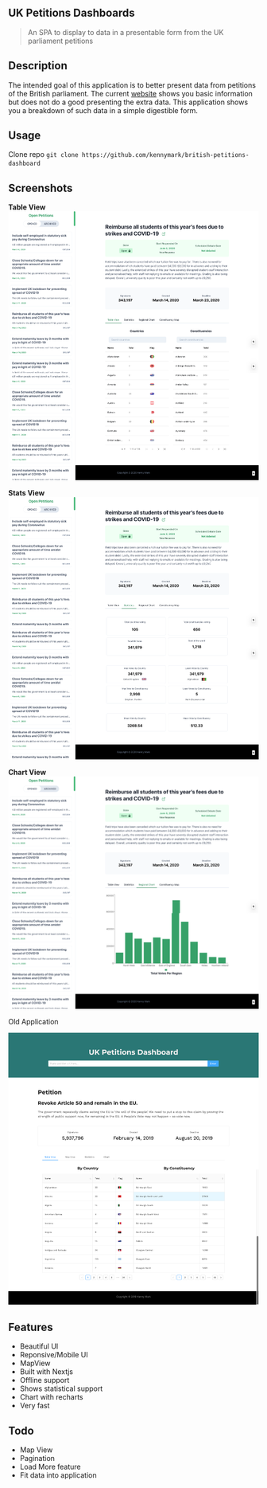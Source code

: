## UK Petitions Dashboards
> An SPA to display to data in a presentable form from the UK parliament petitions


## Description
 
The intended goal of this application is to better present data from petitions of the British parliament. The current [website](https://petition.parliament.uk/petitions?state=open) shows you basic information but does not do a good presenting the extra data. This application shows you a breakdown of such data in a simple digestible form.

## Usage
 
 Clone repo `git clone https://github.com/kennymark/british-petitions-dashboard`


## Screenshots

**Table View**
![](./screenshots/table-view.png)

**Stats View**
![](./screenshots/stat-view.png)

**Chart View**
![](./screenshots/chart-view.png)


Old Application

![](/screenshots/petitions.png)



## Features 

- Beautiful UI
- Reponsive/Mobile UI
- MapView 
- Built with Nextjs
- Offline support
- Shows statistical support 
- Chart with recharts
- Very fast




## Todo
- Map View
- Pagination
- Load More feature
- Fit data into application